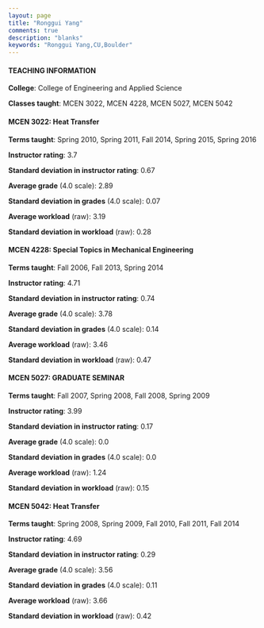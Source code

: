 ```yaml
---
layout: page
title: "Ronggui Yang" 
comments: true
description: "blanks"
keywords: "Ronggui Yang,CU,Boulder"
---
```

<head>
<script src="https://ajax.googleapis.com/ajax/libs/jquery/2.1.3/jquery.min.js"></script>
<script src="https://dl.dropboxusercontent.com/s/pc42nxpaw1ea4o9/highcharts.js?dl=0"></script>
<!-- <script src="../assets/js/highcharts.js"></script> -->
<style type="text/css">@font-face {
	font-family: "Bebas Neue";
	src: url(https://www.filehosting.org/file/details/544349/BebasNeue Regular.otf) format("opentype");
	}
	h1.Bebas { 
		font-family: "Bebas Neue", Verdana, Tahoma;
	}
</style>
</head>
	   
#### TEACHING INFORMATION

**College**: College of Engineering and Applied Science

**Classes taught**: MCEN 3022, MCEN 4228, MCEN 5027, MCEN 5042

#### MCEN 3022: Heat Transfer

**Terms taught**: Spring 2010, Spring 2011, Fall 2014, Spring 2015, Spring 2016

**Instructor rating**: 3.7

**Standard deviation in instructor rating**: 0.67

**Average grade** (4.0 scale): 2.89

**Standard deviation in grades** (4.0 scale): 0.07

**Average workload** (raw): 3.19

**Standard deviation in workload** (raw): 0.28

#### MCEN 4228: Special Topics in Mechanical Engineering

**Terms taught**: Fall 2006, Fall 2013, Spring 2014

**Instructor rating**: 4.71

**Standard deviation in instructor rating**: 0.74

**Average grade** (4.0 scale): 3.78

**Standard deviation in grades** (4.0 scale): 0.14

**Average workload** (raw): 3.46

**Standard deviation in workload** (raw): 0.47

#### MCEN 5027: GRADUATE SEMINAR

**Terms taught**: Fall 2007, Spring 2008, Fall 2008, Spring 2009

**Instructor rating**: 3.99

**Standard deviation in instructor rating**: 0.17

**Average grade** (4.0 scale): 0.0

**Standard deviation in grades** (4.0 scale): 0.0

**Average workload** (raw): 1.24

**Standard deviation in workload** (raw): 0.15

#### MCEN 5042: Heat Transfer

**Terms taught**: Spring 2008, Spring 2009, Fall 2010, Fall 2011, Fall 2014

**Instructor rating**: 4.69

**Standard deviation in instructor rating**: 0.29

**Average grade** (4.0 scale): 3.56

**Standard deviation in grades** (4.0 scale): 0.11

**Average workload** (raw): 3.66

**Standard deviation in workload** (raw): 0.42

